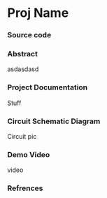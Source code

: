 # Proj Name 

### Source code 


### Abstract 
asdasdasd

### Project Documentation 
Stuff

### Circuit Schematic Diagram
Circuit pic 

### Demo Video 
video 

### Refrences 
